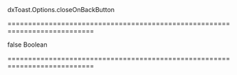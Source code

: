 <!--id-->dxToast.Options.closeOnBackButton<!--/id-->
===========================================================================
<!--default-->false<!--/default-->
<!--type-->Boolean<!--/type-->
===========================================================================

